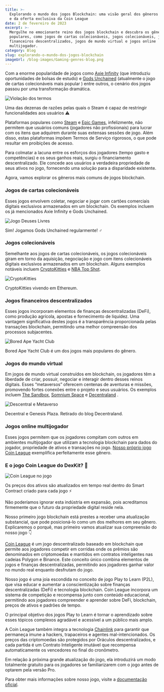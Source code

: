 ```yaml
---
title: >-
  Explorando o mundo dos jogos Blockchain: uma visão geral dos gêneros populares
  e da oferta exclusiva da Coin League
date: 2 de fevereiro de 2023
excerpt: >-
  Mergulhe no emocionante reino dos jogos blockchain e descubra os gêneros mais
  populares, como jogos de cartas colecionáveis, jogos colecionáveis, jogos
  financeiros descentralizados, jogos de mundo virtual e jogos online
  multijogador.
category: Blog
slug: explorando-o-mundo-dos-jogos-blockchain
imageUrl: /blog-images/Gaming-genres-blog.png
---
```

Com a enorme popularidade de jogos como [Axie Infinity](https://axieinfinity.com/) (que introduziu oportunidades de bolsas de estudo) e [Gods Unchained](https://godsunchained.com/) (atualmente o jogo de cartas colecionáveis mais popular ) entre outros, o cenário dos jogos passou por uma transformação dramática.

![Violação dos termos](/blog-images/image-18.png)

Uma das dezenas de razões pelas quais o Steam é capaz de restringir funcionalidades aos usuários ⚠

Plataformas populares como [Steam](https://store.steampowered.com/) e [Epic Games](https://www.epicgames.com/site/en-US/home), infelizmente, não permitem que usuários comuns (jogadores não profissionais) para lucrar com os itens que adquirem durante suas extensas sessões de jogo. Além disso, estas plataformas impõem Termos de Serviço rigorosos, o que pode resultar em proibições de acesso.

Para colmatar a lacuna entre os esforços dos jogadores (tempo gasto e competências) e os seus ganhos reais, surgiu o financiamento descentralizado. Ele concede aos usuários a verdadeira propriedade de seus ativos no jogo, fornecendo uma solução para a disparidade existente.

Agora, vamos explorar os gêneros mais comuns de jogos blockchain.

### Jogos de cartas colecionáveis

Esses jogos envolvem coletar, negociar e jogar com cartões comerciais digitais exclusivos armazenados em um blockchain. Os exemplos incluem os já mencionados Axie Infinity e Gods Unchained.

![Jogo Deuses Livres](/blog-images/gods-30_10_2022-12_52_41-a.-m..png)

Sim! Jogamos Gods Unchained regularmente! ♂️

### Jogos colecionáveis

Semelhante aos jogos de cartas colecionáveis, os jogos colecionáveis giram em torno da aquisição, negociação e jogo com itens colecionáveis digitais exclusivos armazenados em um blockchain. Alguns exemplos notáveis incluem [CryptoKitties](https://www.cryptokitties.co/) e [NBA Top Shot](https://nbatopshot.com/).

![CryptoKitties](/blog-images/image-19.png)

CryptoKitties vivendo em Ethereum.

### Jogos financeiros descentralizados

Esses jogos incorporam elementos de finanças descentralizadas (DeFi), como produção agrícola, apostas e fornecimento de liquidez. Uma vantagem significativa destes jogos é a transparência proporcionada pelas transações blockchain, permitindo uma melhor compreensão dos processos subjacentes.

![Bored Ape Yacht Club](/blog-images/image-23.png)

Bored Ape Yacht Club é um dos jogos mais populares do gênero.

### Jogos do mundo virtual

Em jogos de mundo virtual construídos em blockchain, os jogadores têm a liberdade de criar, possuir, negociar e interagir dentro desses reinos digitais. Esses “metaversos” oferecem centenas de aventuras e missões, promovendo fortes conexões entre o projeto e seus usuários. Os exemplos incluem [The Sandbox](https://www.sandbox.game/en/), [Somnium Space](https://somniumspace.com/) e [Decentraland](https://decentraland.org/) .

![Descentral e Metaverso](/blog-images/image-24.png)

Decentral e Genesis Plaza. Retirado do blog Decentraland.

### Jogos online multijogador

Esses jogos permitem que os jogadores compitam com outros em ambientes multijogador que utilizam a tecnologia blockchain para dados do jogador, propriedade de ativos e transações no jogo. [Nosso próprio jogo Coin League](https://coinleague.com/) exemplifica perfeitamente esse gênero.

### E o jogo Coin League do DexKit? 🤔

![Coin League no jogo](/blog-images/coin_league_race-2.png)

Os preços dos ativos são atualizados em tempo real dentro do Smart Contract criado para cada jogo ⚡

Não poderíamos ignorar esta indústria em expansão, pois acreditamos firmemente que o futuro da propriedade digital reside nela.

Nosso primeiro jogo blockchain está prestes a receber uma atualização substancial, que pode posicioná-lo como um dos melhores em seu gênero. Explicaremos o porquê, mas primeiro vamos atualizar sua compreensão do nosso jogo 👇

[Coin League](https://coinleague.com) é um jogo descentralizado baseado em blockchain que permite aos jogadores competir em corridas onde os prêmios são denominados em criptomoedas e mantidos em contratos inteligentes nas cadeias Polygon e Binance. Este conceito único combina elementos de jogos e finanças descentralizadas, permitindo aos jogadores ganhar valor no mundo real enquanto desfrutam do jogo.

Nosso jogo é uma joia escondida no conceito de jogo Play to Learn (P2L), que visa educar e aumentar a conscientização sobre finanças descentralizadas (DeFi) e tecnologia blockchain. Coin League incorpora um sistema de competição e recompensa junto com conteúdo educacional, permitindo aos jogadores compreender e aprender sobre DeFi, blockchain, preços de ativos e padrões de tempo.

O principal objetivo dos jogos Play to Learn é tornar o aprendizado sobre esses tópicos complexos agradável e acessível a um público mais amplo.

A Coin League também integra a tecnologia [Chainlink](https://chain.link) para garantir que permaneça imune a hackers, trapaceiros e agentes mal-intencionados. Os preços das criptomoedas são protegidos por Oráculos descentralizados, e cada partida é um Contrato Inteligente imutável que recompensa automaticamente os vencedores no final do cronômetro.

Em relação à próxima grande atualização do jogo, ela introduzirá um modo totalmente gratuito para os jogadores se familiarizarem com o jogo antes de optarem pela versão Pro.

Para obter mais informações sobre nosso jogo, visite a [documentação oficial](https://docs.dexkit.com/).
